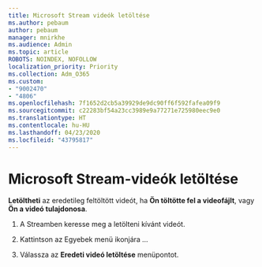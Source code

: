 ```yaml
---
title: Microsoft Stream videók letöltése
ms.author: pebaum
author: pebaum
manager: mnirkhe
ms.audience: Admin
ms.topic: article
ROBOTS: NOINDEX, NOFOLLOW
localization_priority: Priority
ms.collection: Adm_O365
ms.custom:
- "9002470"
- "4806"
ms.openlocfilehash: 7f1652d2cb5a39929de9dc90ff6f592fafea09f9
ms.sourcegitcommit: c22283bf54a23cc3989e9a77271e725980eec9e0
ms.translationtype: HT
ms.contentlocale: hu-HU
ms.lasthandoff: 04/23/2020
ms.locfileid: "43795817"
---
```

# <a name="download-microsoft-stream-videos"></a>Microsoft Stream-videók letöltése

**Letöltheti** az eredetileg feltöltött videót, ha **Ön töltötte fel a videofájlt**, vagy **Ön a videó tulajdonosa**.

1. A Streamben keresse meg a letölteni kívánt videót.

2. Kattintson az Egyebek menü ikonjára *...*

3. Válassza az **Eredeti videó letöltése** menüpontot.

